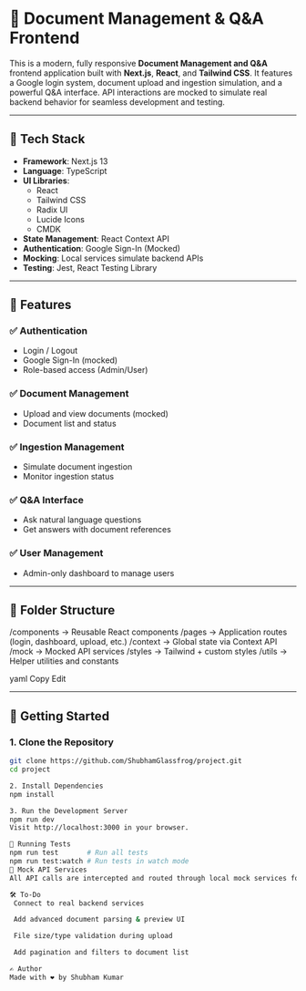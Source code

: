 # 📄 Document Management & Q&A Frontend

This is a modern, fully responsive **Document Management and Q&A** frontend application built with **Next.js**, **React**, and **Tailwind CSS**. It features a Google login system, document upload and ingestion simulation, and a powerful Q&A interface. API interactions are mocked to simulate real backend behavior for seamless development and testing.

---

## 🔧 Tech Stack

- **Framework**: Next.js 13
- **Language**: TypeScript
- **UI Libraries**:
  - React
  - Tailwind CSS
  - Radix UI
  - Lucide Icons
  - CMDK
- **State Management**: React Context API
- **Authentication**: Google Sign-In (Mocked)
- **Mocking**: Local services simulate backend APIs
- **Testing**: Jest, React Testing Library

---

## 📂 Features

### ✅ Authentication
- Login / Logout
- Google Sign-In (mocked)
- Role-based access (Admin/User)

### ✅ Document Management
- Upload and view documents (mocked)
- Document list and status

### ✅ Ingestion Management
- Simulate document ingestion
- Monitor ingestion status

### ✅ Q&A Interface
- Ask natural language questions
- Get answers with document references

### ✅ User Management
- Admin-only dashboard to manage users

---

## 📁 Folder Structure

/components → Reusable React components
/pages → Application routes (login, dashboard, upload, etc.)
/context → Global state via Context API
/mock → Mocked API services
/styles → Tailwind + custom styles
/utils → Helper utilities and constants

yaml
Copy
Edit

---

## 🚀 Getting Started

### 1. Clone the Repository
```bash
git clone https://github.com/ShubhamGlassfrog/project.git
cd project

2. Install Dependencies
npm install

3. Run the Development Server
npm run dev
Visit http://localhost:3000 in your browser.

🧪 Running Tests
npm run test       # Run all tests  
npm run test:watch # Run tests in watch mode  
🧩 Mock API Services
All API calls are intercepted and routed through local mock services found in /mock. These provide static or randomized data mimicking real API responses for seamless development.

🛠️ To-Do
 Connect to real backend services

 Add advanced document parsing & preview UI

 File size/type validation during upload

 Add pagination and filters to document list

✍️ Author
Made with ❤️ by Shubham Kumar


